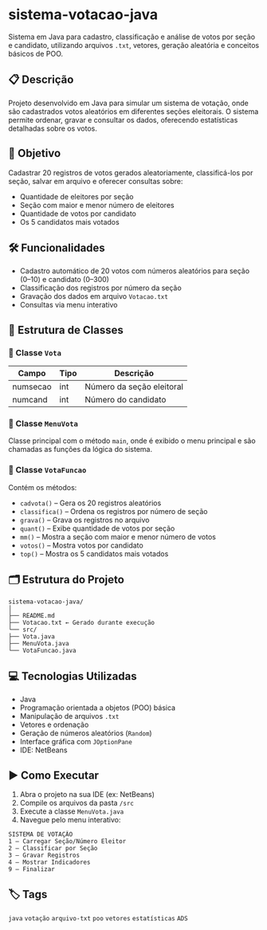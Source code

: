 # sistema-votacao-java  
Sistema em Java para cadastro, classificação e análise de votos por seção e candidato, utilizando arquivos `.txt`, vetores, geração aleatória e conceitos básicos de POO.

## 📋 Descrição  

Projeto desenvolvido em Java para simular um sistema de votação, onde são cadastrados votos aleatórios em diferentes seções eleitorais. O sistema permite ordenar, gravar e consultar os dados, oferecendo estatísticas detalhadas sobre os votos.

## 🎯 Objetivo  

Cadastrar 20 registros de votos gerados aleatoriamente, classificá-los por seção, salvar em arquivo e oferecer consultas sobre:
- Quantidade de eleitores por seção
- Seção com maior e menor número de eleitores
- Quantidade de votos por candidato
- Os 5 candidatos mais votados

## 🛠️ Funcionalidades  

- Cadastro automático de 20 votos com números aleatórios para seção (0–10) e candidato (0–300)  
- Classificação dos registros por número da seção  
- Gravação dos dados em arquivo `Votacao.txt`  
- Consultas via menu interativo  

## 🧱 Estrutura de Classes  

### 🔸 Classe `Vota`  

| Campo       | Tipo  | Descrição                  |
|-------------|-------|----------------------------|
| numsecao    | int   | Número da seção eleitoral  |
| numcand     | int   | Número do candidato        |

### 🔹 Classe `MenuVota`  
Classe principal com o método `main`, onde é exibido o menu principal e são chamadas as funções da lógica do sistema.

### 🔹 Classe `VotaFuncao`  

Contém os métodos:
- `cadvota()` – Gera os 20 registros aleatórios  
- `classifica()` – Ordena os registros por número de seção  
- `grava()` – Grava os registros no arquivo  
- `quant()` – Exibe quantidade de votos por seção  
- `mm()` – Mostra a seção com maior e menor número de votos  
- `votos()` – Mostra votos por candidato  
- `top()` – Mostra os 5 candidatos mais votados  

## 🗂️ Estrutura do Projeto  
```
sistema-votacao-java/
│
├── README.md
├── Votacao.txt ← Gerado durante execução
└── src/
├── Vota.java
├── MenuVota.java
└── VotaFuncao.java
```
## 💻 Tecnologias Utilizadas  

- Java  
- Programação orientada a objetos (POO) básica  
- Manipulação de arquivos `.txt`  
- Vetores e ordenação  
- Geração de números aleatórios (`Random`)  
- Interface gráfica com `JOptionPane`  
- IDE: NetBeans  

## ▶️ Como Executar  

1. Abra o projeto na sua IDE (ex: NetBeans)  
2. Compile os arquivos da pasta `/src`  
3. Execute a classe `MenuVota.java`  
4. Navegue pelo menu interativo:
```
SISTEMA DE VOTAÇÃO
1 – Carregar Seção/Número Eleitor
2 – Classificar por Seção
3 – Gravar Registros
4 – Mostrar Indicadores
9 – Finalizar
```
## 🏷️ Tags  

`java` `votação` `arquivo-txt` `poo` `vetores` `estatísticas` `ADS`
